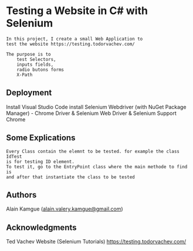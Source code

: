 # Testing a Website in C# with Selenium

    In this project, I create a small Web Application to
	test the website https://testing.todorvachev.com/
	
	The purpose is to 
		test Selectors, 
		inputs fields, 
		radio butons forms
		X-Path 


## Deployment

Install
Visual Studio Code
install Selenium Webdriver (with NuGet Package Manager)
		- Chrome Driver & Selenium Web Driver & Selenium Support
Chrome

## Some Explications
	Every Class contain the elemnt to be tested. for example the class IdTest 
	is for testing ID element.
	To test it, go to the EntryPoint class where the main methode to find is 
	and after that instantiate the class to be tested

## Authors

Alain Kamgue (alain.valery.kamgue@gmail.com)

## Acknowledgments

Ted Vachev Website (Selenium Tutorials)
https://testing.todorvachev.com/
